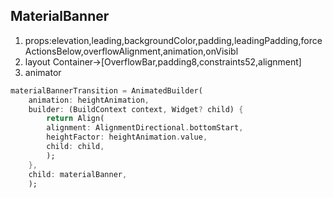 ## MaterialBanner
1. props:elevation,leading,backgroundColor,padding,leadingPadding,forceActionsBelow,overflowAlignment,animation,onVisibl
2. layout
Container->[OverflowBar,padding8,constraints52,alignment]
3. animator
```dart
materialBannerTransition = AnimatedBuilder(
    animation: heightAnimation,
    builder: (BuildContext context, Widget? child) {
        return Align(
        alignment: AlignmentDirectional.bottomStart,
        heightFactor: heightAnimation.value,
        child: child,
        );
    },
    child: materialBanner,
    );
```